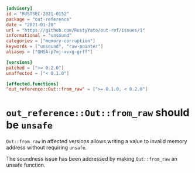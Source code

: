 ```toml
[advisory]
id = "RUSTSEC-2021-0152"
package = "out-reference"
date = "2021-01-20"
url = "https://github.com/RustyYato/out-ref/issues/1"
informational = "unsound"
categories = ["memory-corruption"]
keywords = ["unsound", "raw-pointer"]
aliases = ["GHSA-p7mj-xvxg-grff"]

[versions]
patched = [">= 0.2.0"]
unaffected = ["< 0.1.0"]

[affected.functions]
"out_reference::Out::from_raw" = [">= 0.1.0, < 0.2.0"]
```

# `out_reference::Out::from_raw` should be `unsafe`

`Out::from_raw` in affected versions allows writing a value to invalid memory address without requiring `unsafe`.

The soundness issue has been addressed by making `Out::from_raw` an unsafe function.
